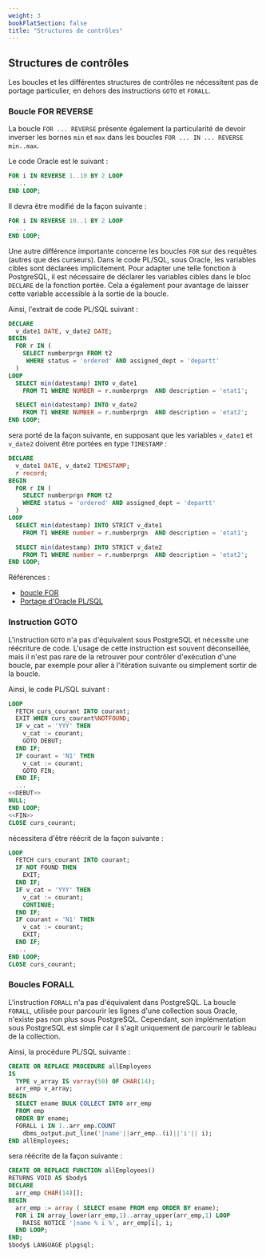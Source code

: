 ```yaml
---
weight: 3
bookFlatSection: false
title: "Structures de contrôles"
---
```


## Structures de contrôles

Les boucles et les différentes structures de contrôles ne nécessitent pas de 
portage particulier, en dehors des instructions `GOTO` et `FORALL`. 

### Boucle FOR REVERSE

La boucle `FOR ... REVERSE` présente également la particularité de devoir inverser
les bornes `min` et `max` dans les boucles `FOR ... IN ... REVERSE min..max`.

Le code Oracle est le suivant :

```sql
FOR i IN REVERSE 1..10 BY 2 LOOP
  ...
END LOOP;
```

Il devra être modifié de la façon suivante :

```sql
FOR i IN REVERSE 10..1 BY 2 LOOP
  ...
END LOOP;
```

Une autre différence importante concerne les boucles `FOR` sur des requêtes 
(autres que des curseurs). Dans le code PL/SQL, sous Oracle, les variables cibles 
sont déclarées implicitement. Pour adapter une telle fonction à PostgreSQL, il 
est nécessaire de déclarer les variables cibles dans le bloc `DECLARE` de la 
fonction portée. Cela a également pour avantage de laisser cette variable 
accessible à la sortie de la boucle.

Ainsi, l'extrait de code PL/SQL suivant :

```sql
DECLARE
  v_date1 DATE, v_date2 DATE;
BEGIN
  FOR r IN (
    SELECT numberprgn FROM t2 
     WHERE status = 'ordered' AND assigned_dept = 'departt'
  )
LOOP
  SELECT min(datestamp) INTO v_date1
    FROM T1 WHERE NUMBER = r.numberprgn  AND description = 'etat1';

  SELECT min(datestamp) INTO v_date2
    FROM T1 WHERE NUMBER = r.numberprgn  AND description = 'etat2';
END LOOP;
```

sera porté de la façon suivante, en supposant que les variables `v_date1` et 
`v_date2` doivent être portées en type `TIMESTAMP` :

```sql
DECLARE
  v_date1 DATE, v_date2 TIMESTAMP;
  r record;
BEGIN
  FOR r IN (
    SELECT numberprgn FROM t2
    WHERE status = 'ordered' AND assigned_dept = 'departt'
  )
LOOP
  SELECT min(datestamp) INTO STRICT v_date1
    FROM T1 WHERE number = r.numberprgn  AND description = 'etat1';

  SELECT min(datestamp) INTO STRICT v_date2
    FROM T1 WHERE number = r.numberprgn  AND description = 'etat2';
END LOOP;
```

Références :

* [boucle FOR](https://docs.postgresql.fr/current/plpgsql-control-structures.html#plpgsql-integer-for)
* [Portage d'Oracle PL/SQL](https://docs.postgresql.fr/current/plpgsql-porting.html)

### Instruction GOTO

L'instruction `GOTO` n'a pas d'équivalent sous PostgreSQL et nécessite une 
réécriture de code. L'usage de cette instruction est souvent déconseillée, mais 
il n'est pas rare de la retrouver pour contrôler d'exécution d'une boucle, par 
exemple pour aller à l'itération suivante ou simplement sortir de la boucle.

Ainsi, le code PL/SQL suivant :

```sql
LOOP
  FETCH curs_courant INTO courant;
  EXIT WHEN curs_courant%NOTFOUND;
  IF v_cat = 'YYY' THEN
    v_cat := courant;
    GOTO DEBUT;
  END IF;
  IF courant = 'N1' THEN
    v_cat := courant;
    GOTO FIN;
  END IF;
  ...
<<DEBUT>>
NULL;
END LOOP;
<<FIN>>
CLOSE curs_courant;
```

nécessitera d'être réécrit de la façon suivante :

```sql
LOOP
  FETCH curs_courant INTO courant;
  IF NOT FOUND THEN
    EXIT;
  END IF;
  IF v_cat = 'YYY' THEN
    v_cat := courant;
    CONTINUE;
  END IF;
  IF courant = 'N1' THEN
    v_cat := courant;
    EXIT;
  END IF;
  ...
END LOOP;
CLOSE curs_courant;
```

### Boucles FORALL

L'instruction `FORALL` n'a pas d'équivalent dans PostgreSQL. La boucle `FORALL`, 
utilisée pour parcourir les lignes d'une collection sous Oracle, n'existe pas non 
plus sous PostgreSQL. Cependant, son implémentation sous PostgreSQL est simple car 
il s'agit uniquement de parcourir le tableau de la collection.

Ainsi, la procédure PL/SQL suivante :

```sql
CREATE OR REPLACE PROCEDURE allEmployees
IS
  TYPE v_array IS varray(50) OF CHAR(14);
  arr_emp v_array;
BEGIN
  SELECT ename BULK COLLECT INTO arr_emp
  FROM emp
  ORDER BY ename;
  FORALL i IN 1..arr_emp.COUNT
    dbms_output.put_line('|name'||arr_emp..(i)||'i'|| i);
END allEmployees;
```

sera réécrite de la façon suivante :

```sql
CREATE OR REPLACE FUNCTION allEmployees()
RETURNS VOID AS $body$
DECLARE
  arr_emp CHAR(14)[];
BEGIN
  arr_emp := array ( SELECT ename FROM emp ORDER BY ename);
  FOR i IN array_lower(arr_emp,1)..array_upper(arr_emp,1) LOOP
    RAISE NOTICE '|name % i %', arr_emp[i], i;
  END LOOP;
END;
$body$ LANGUAGE plpgsql;
```